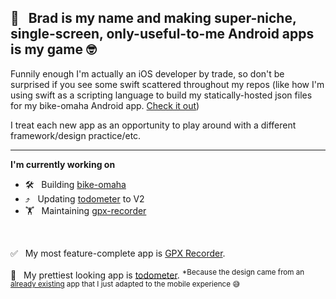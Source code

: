 ## 👋 &nbsp; Brad is my name and making super-niche, single-screen, only-useful-to-me Android apps is my game 🤓

Funnily enough I'm actually an iOS developer by trade, so don't be surprised if you see some swift scattered throughout my repos (like how I'm using swift as a scripting language to build my statically-hosted json files for my bike-omaha Android app. [Check it out](https://github.com/BradPatras/bike-omaha/tree/master/services))

I treat each new app as an opportunity to play around with a different framework/design practice/etc.

---

**I'm currently working on**
- 🛠 &nbsp; Building [bike-omaha](https://github.com/BradPatras/bike-omaha/)
- ⤴️ &nbsp; Updating [todometer](https://github.com/BradPatras/todometer-android) to V2
- 🏋️ &nbsp; Maintaining [gpx-recorder](https://github.com/BradPatras/gpx-recorder)

&nbsp;

✅ &nbsp; My most feature-complete app is [GPX Recorder](https://github.com/bradpatras/gpx-recorder).  

💎 &nbsp; My prettiest looking app is [todometer](https://github.com/bradpatras/todometer-android). <sup>*Because the design came from an [already existing](https://github.com/cassidoo/todometer) app that I just adapted to the mobile experience 😅 </sup>
